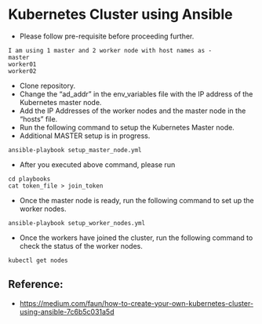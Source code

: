 # Kubernetes Cluster using Ansible
* Please follow pre-requisite before proceeding further.

```
I am using 1 master and 2 worker node with host names as - 
master 
worker01
worker02
```

* Clone repository.
* Change the “ad_addr” in the env_variables file with the IP address of the Kubernetes master node.
* Add the IP Addresses of the worker nodes and the master node in the “hosts” file.
* Run the following command to setup the Kubernetes Master node.
* Additional MASTER setup is in progress.

```
ansible-playbook setup_master_node.yml
```

* After you executed above command, please run 

```
cd playbooks 
cat token_file > join_token
```


* Once the master node is ready, run the following command to set up the worker nodes.

```
ansible-playbook setup_worker_nodes.yml
```

* Once the workers have joined the cluster, run the following command to check the status of the worker nodes.
```
kubectl get nodes
```

## Reference:
* https://medium.com/faun/how-to-create-your-own-kubernetes-cluster-using-ansible-7c6b5c031a5d



